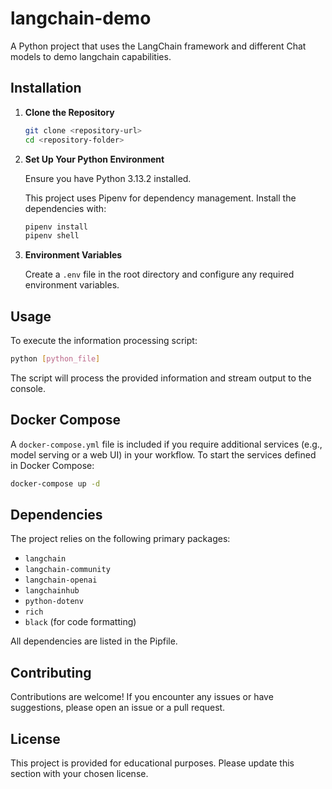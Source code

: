 # langchain-demo

A Python project that uses the LangChain framework and different Chat models to demo langchain capabilities.

## Installation

1. **Clone the Repository**

   ```bash
   git clone <repository-url>
   cd <repository-folder>
   ```

2. **Set Up Your Python Environment**

   Ensure you have Python 3.13.2 installed.

   This project uses Pipenv for dependency management. Install the dependencies with:

   ```bash
   pipenv install
   pipenv shell
   ```

3. **Environment Variables**

   Create a `.env` file in the root directory and configure any required environment variables.

## Usage

To execute the information processing script:

```bash
python [python_file]
```

The script will process the provided information and stream output to the console.

## Docker Compose

A `docker-compose.yml` file is included if you require additional services (e.g., model serving or a web UI) in your workflow. To start the services defined in Docker Compose:

```bash
docker-compose up -d
```

## Dependencies

The project relies on the following primary packages:

- `langchain`
- `langchain-community`
- `langchain-openai`
- `langchainhub`
- `python-dotenv`
- `rich`
- `black` (for code formatting)

All dependencies are listed in the Pipfile.

## Contributing

Contributions are welcome! If you encounter any issues or have suggestions, please open an issue or a pull request.

## License

This project is provided for educational purposes. Please update this section with your chosen license.